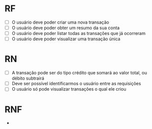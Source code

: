 # RF

- [ ] O usuário deve poder criar uma nova transação
- [ ] O usuário deve poder obter um resumo da sua conta
- [ ] O usuário deve poder listar todas as transações que já ocorreram
- [ ] O usuário deve poder visualizar uma transação única

# RN

- [ ] A transação pode ser do tipo crédito que somará ao valor total, ou débito
      subtrairá
- [ ] Deve ser possível identificarmos o usuário entre as requisições
- [ ] O usuário só pode visualizar transações o qual ele criou

# RNF

-
